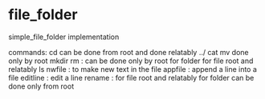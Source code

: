 # file_folder
simple_file_folder implementation

commands:
 cd can be done from root and done relatably
../
cat 
mv done only by root
mkdir 
rm : can be done only by root for folder for file root and relatably
ls 
nwfile : to make new text in the file 
appfile : append a line into a file 
editline : edit a line 
rename : for file root and relatably for folder can be done only from root
